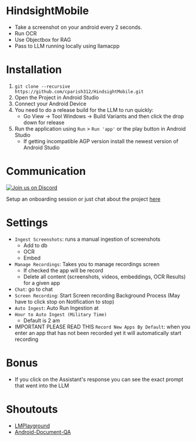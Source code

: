 # HindsightMobile
* Take a screenshot on your android every 2 seconds.
* Run OCR
* Use Objectbox for RAG
* Pass to LLM running locally using llamacpp

# Installation
1. `git clone --recursive https://github.com/cparish312/HindsightMobile.git`
2. Open the Project in Android Studio
3. Connect your Android Device
4. You need to do a release build for the LLM to run quickly:
   * Go View -> Tool Windows -> Build Variants and then click the drop down for release
5. Run the application using `Run` > `Run 'app'` or the play button in Android Studio
    * If getting incompatible AGP version install the newest version of Android Studio

# Communication
<a href="https://discord.gg/CmWWW94E">
    <img src="https://img.shields.io/discord/1285689349442109451?color=5865F2&logo=discord&logoColor=white&style=flat-square" alt="Join us on Discord">
</a>

Setup an onboarding session or just chat about the project [here](https://calendly.com/connorparish9)

# Settings
* `Ingest Screenshots`: runs a manual ingestion of screenshots
    * Add to db
    * OCR
    * Embed
* `Manage Recordings`: Takes you to manage recordings screen
  * If checked the app will be record
  * Delete all content (screenshots, videos, embeddings, OCR Results) for a given app
* `Chat`: go to chat
* `Screen Recording`: Start Screen recording Background Process (May have to click stop on Notification to stop)
* `Auto Ingest`: Auto Run Ingestion at
* `Hour to Auto Ingest (Military Time)`
    * Default is 2 am
* IMPORTANT PLEASE READ THIS `Record New Apps By Default`: when you enter an app that has not been
    recorded yet it will automatically start recording

# Bonus
* If you click on the Assistant's response you can see the exact prompt that went into the LLM

# Shoutouts
* [LMPlayground](https://github.com/andriydruk/LMPlayground/tree/main)
* [Android-Document-QA](https://github.com/shubham0204/Android-Document-QA/tree/main)